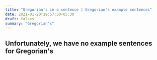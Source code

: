 ```yaml
---
title: "Gregorian's in a sentence | Gregorian's example sentences"
date: 2021-01-20T19:57:50+05:30
draft: falses
summary: "Gregorian's"
---
```

## Unfortunately, we have no example sentences for Gregorian's                 
